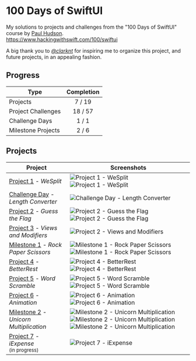 # 100 Days of SwiftUI
My solutions to projects and challenges from the "100 Days of SwiftUI" course by [Paul Hudson](https://github.com/twostraws).<br>
https://www.hackingwithswift.com/100/swiftui

A big thank you to *[@clarknt](https://github.com/clarknt)* for inspiring me to organize this project, and future projects, in an appealing fashion.

## Progress

| Type | Completion |
| -------- | :----: |
| Projects | 7 / 19 |
| Project Challenges | 18 / 57 |
| Challenge Days | 1 / 1 |
| Milestone Projects | 2 / 6 |

## Projects

| Project | Screenshots |
| ------- | ---------- |
| [Project 1](https://github.com/solitaryewe/100-Days-of-SwiftUI/tree/main/Project-01) - *WeSplit* | ![Project 1 - WeSplit](https://github.com/solitaryewe/100-Days-of-SwiftUI/blob/main/Project-01/Screenshots/Project1-small.png) ![Project 1 - WeSplit](https://github.com/solitaryewe/100-Days-of-SwiftUI/blob/main/Project-01/Screenshots/Project1-challenges-small.png) |
| [Challenge Day](https://github.com/solitaryewe/100-Days-of-SwiftUI/tree/main/Challenge-Day) - *Length Converter* | ![Challenge Day - Length Converter](https://github.com/solitaryewe/100-Days-of-SwiftUI/blob/main/Challenge-Day/Screenshots/LengthConverter-small.png) |
| [Project 2](https://github.com/solitaryewe/100-Days-of-SwiftUI/tree/main/Project-02) - *Guess the Flag* | ![Project 2 - Guess the Flag](https://github.com/solitaryewe/100-Days-of-SwiftUI/blob/main/Project-02/Screenshots/Project2-small.png) ![Project 2 - Guess the Flag](https://github.com/solitaryewe/100-Days-of-SwiftUI/blob/main/Project-02/Screenshots/Project2-challenges-small.png) |
| [Project 3](https://github.com/solitaryewe/100-Days-of-SwiftUI/tree/main/Project-03) - *Views and Modifiers* | ![Project 2 - Views and Modifiers](https://github.com/solitaryewe/100-Days-of-SwiftUI/blob/main/Project-03/Screenshots/Project3-challenge1-small.png) |
| [Milestone 1](https://github.com/solitaryewe/100-Days-of-SwiftUI/tree/main/Milestone-01) - *Rock Paper Scissors* | ![Milestone 1 - Rock Paper Scissors](https://github.com/solitaryewe/100-Days-of-SwiftUI/blob/main/Milestone-01/Screenshots/Milestone1a-small.png) ![Milestone 1 - Rock Paper Scissors](https://github.com/solitaryewe/100-Days-of-SwiftUI/blob/main/Milestone-01/Screenshots/Milestone1b-small.png) |
| [Project 4](https://github.com/solitaryewe/100-Days-of-SwiftUI/tree/main/Project-04) - *BetterRest* | ![Project 4 - BetterRest](https://github.com/solitaryewe/100-Days-of-SwiftUI/blob/main/Project-04/Screenshots/Project4-small.png) ![Project 4 - BetterRest](https://github.com/solitaryewe/100-Days-of-SwiftUI/blob/main/Project-04/Screenshots/Project4-challenges-small.png) |
| [Project 5](https://github.com/solitaryewe/100-Days-of-SwiftUI/tree/main/Project-05) - *Word Scramble* | ![Project 5 - Word Scramble](https://github.com/solitaryewe/100-Days-of-SwiftUI/blob/main/Project-05/Screenshots/Project5-small.png) ![Project 5 - Word Scramble](https://github.com/solitaryewe/100-Days-of-SwiftUI/blob/main/Project-05/Screenshots/Project5-challenges-small.png) |
| [Project 6](https://github.com/solitaryewe/100-Days-of-SwiftUI/tree/main/Project-06) - *Animation* | ![Project 6 - Animation](https://github.com/solitaryewe/100-Days-of-SwiftUI/blob/main/Project-06/Screenshots/Project6a-small.png) ![Project 6 - Animation](https://github.com/solitaryewe/100-Days-of-SwiftUI/blob/main/Project-06/Screenshots/Project6b-small.png) |
| [Milestone 2](https://github.com/solitaryewe/100-Days-of-SwiftUI/tree/main/Milestone-02) - *Unicorn Multiplication* | ![Milestone 2 - Unicorn Multiplication](https://github.com/solitaryewe/100-Days-of-SwiftUI/blob/main/Milestone-02/Screenshots/Milestone2a-small.png) ![Milestone 2 - Unicorn Multiplication](https://github.com/solitaryewe/100-Days-of-SwiftUI/blob/main/Milestone-02/Screenshots/Milestone2b-small.png) ![Milestone 2 - Unicorn Multiplication](https://github.com/solitaryewe/100-Days-of-SwiftUI/blob/main/Milestone-02/Screenshots/Milestone2c-small.png) |
| [Project 7](https://github.com/solitaryewe/100-Days-of-SwiftUI/tree/main/Project-07) - *iExpense*<br><sub>(in progress)</sub> | ![Project 7 - iExpense](https://github.com/solitaryewe/100-Days-of-SwiftUI/blob/main/Project-07/Screenshots/Project7-small.png) |
